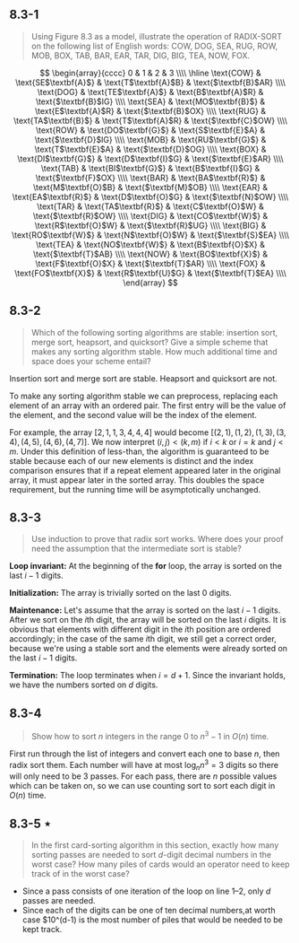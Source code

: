 ## 8.3-1

> Using Figure 8.3 as a model, illustrate the operation of $\text{RADIX-SORT}$ on the following list of English words: COW, DOG, SEA, RUG, ROW, MOB, BOX, TAB, BAR, EAR, TAR, DIG, BIG, TEA, NOW, FOX.

$$
\begin{array}{cccc}
     0     &           1           &           2           &           3           \\\\
\hline
\text{COW} & \text{SE$\textbf{A}$} & \text{T$\textbf{A}$B} & \text{$\textbf{B}$AR} \\\\
\text{DOG} & \text{TE$\textbf{A}$} & \text{B$\textbf{A}$R} & \text{$\textbf{B}$IG} \\\\
\text{SEA} & \text{MO$\textbf{B}$} & \text{E$\textbf{A}$R} & \text{$\textbf{B}$OX} \\\\
\text{RUG} & \text{TA$\textbf{B}$} & \text{T$\textbf{A}$R} & \text{$\textbf{C}$OW} \\\\
\text{ROW} & \text{DO$\textbf{G}$} & \text{S$\textbf{E}$A} & \text{$\textbf{D}$IG} \\\\
\text{MOB} & \text{RU$\textbf{G}$} & \text{T$\textbf{E}$A} & \text{$\textbf{D}$OG} \\\\
\text{BOX} & \text{DI$\textbf{G}$} & \text{D$\textbf{I}$G} & \text{$\textbf{E}$AR} \\\\
\text{TAB} & \text{BI$\textbf{G}$} & \text{B$\textbf{I}$G} & \text{$\textbf{F}$OX} \\\\
\text{BAR} & \text{BA$\textbf{R}$} & \text{M$\textbf{O}$B} & \text{$\textbf{M}$OB} \\\\
\text{EAR} & \text{EA$\textbf{R}$} & \text{D$\textbf{O}$G} & \text{$\textbf{N}$OW} \\\\
\text{TAR} & \text{TA$\textbf{R}$} & \text{C$\textbf{O}$W} & \text{$\textbf{R}$OW} \\\\
\text{DIG} & \text{CO$\textbf{W}$} & \text{R$\textbf{O}$W} & \text{$\textbf{R}$UG} \\\\
\text{BIG} & \text{RO$\textbf{W}$} & \text{N$\textbf{O}$W} & \text{$\textbf{S}$EA} \\\\
\text{TEA} & \text{NO$\textbf{W}$} & \text{B$\textbf{O}$X} & \text{$\textbf{T}$AB} \\\\
\text{NOW} & \text{BO$\textbf{X}$} & \text{F$\textbf{O}$X} & \text{$\textbf{T}$AR} \\\\
\text{FOX} & \text{FO$\textbf{X}$} & \text{R$\textbf{U}$G} & \text{$\textbf{T}$EA} \\\\
\end{array}
$$

## 8.3-2

> Which of the following sorting algorithms are stable: insertion sort, merge sort, heapsort, and quicksort? Give a simple scheme that makes any sorting algorithm stable. How much additional time and space does your scheme entail?

Insertion sort and merge sort are stable. Heapsort and quicksort are not.

To make any sorting algorithm stable we can preprocess, replacing each element of an array with an ordered pair. The first entry will be the value of the element, and the second value will be the index of the element.

For example, the array $[2, 1, 1, 3, 4, 4, 4]$ would become $[(2, 1), (1, 2), (1, 3), (3, 4), (4, 5), (4, 6), (4, 7)]$. We now interpret $(i, j) < (k, m)$ if $i < k$ or $i = k$ and $j < m$. Under this definition of less-than, the algorithm is guaranteed to be stable because each of our new elements is distinct and the index comparison ensures that if a repeat element appeared later in the original array, it must appear later in the sorted array. This doubles the space requirement, but the running time will be asymptotically unchanged.

## 8.3-3

> Use induction to prove that radix sort works. Where does your proof need the assumption that the intermediate sort is stable?

**Loop invariant:** At the beginning of the **for** loop, the array is sorted on the last $i − 1$ digits.

**Initialization:** The array is trivially sorted on the last $0$ digits.

**Maintenance:** Let's assume that the array is sorted on the last $i − 1$ digits. After we sort on the $i$th digit, the array will be sorted on the last $i$ digits. It is obvious that elements with different digit in the $i$th position are ordered accordingly; in the case of the same $i$th digit, we still get a correct order, because we're using a stable sort and the elements were already sorted on the last $i − 1$ digits.

**Termination:** The loop terminates when $i = d + 1$. Since the invariant holds, we have the numbers sorted on $d$ digits.

## 8.3-4

> Show how to sort $n$ integers in the range $0$ to $n^3 - 1$ in $O(n)$ time.

First run through the list of integers and convert each one to base $n$, then radix sort them. Each number will have at most $\log_n n^3 = 3$ digits so there will only need to be $3$ passes. For each pass, there are $n$ possible values which can be taken on, so we can use counting sort to sort each digit in $O(n)$ time.

## 8.3-5 $\star$

> In the first card-sorting algorithm in this section, exactly how many sorting passes are needed to sort $d$-digit decimal numbers in the worst case? How many piles of cards would an operator need to keep track of in the worst case?

- Since a pass consists of one iteration of the loop on line 1–2, only $d$ passes are needed.
- Since each of the digits can be one of ten decimal numbers,at worth case $10^(d-1) is the most number of piles that would be needed to be kept track.
